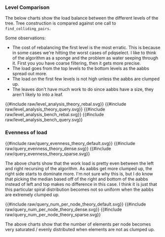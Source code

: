 
### Level Comparison

The below charts show the load balance between the different levels of the tree. 
Tree construction is compared against one call to `find_colliding_pairs`.

Some observations:
* The cost of rebalancing the first level is the most erratic. 
    This is because in some cases we're hitting the worst cases of pdqselect.
	I like to think of the algorithm as a sponge and the problem as water seeping through it.
	First you you have coarse filtering, then it gets more precise.
* The load goes from the top levels to the bottom levels as the aabbs spread out more.
* The load on the first few levels is not high unless the aabbs are clumped up. 
* The leaves don't have much work to do since aabbs have a size, they aren't likely to 
  into a leaf.




<link rel="stylesheet" href="css/poloto.css">

{{#include raw/level_analysis_theory_rebal.svg}}
{{#include raw/level_analysis_theory_query.svg}}
{{#include raw/level_analysis_bench_rebal.svg}}
{{#include raw/level_analysis_bench_query.svg}}



### Evenness of load


{{#include raw/query_evenness_theory_default.svg}}
{{#include raw/query_evenness_theory_dense.svg}}
{{#include raw/query_evenness_theory_sparse.svg}}


The above charts show that the work load is pretty even between the left and right recursing of the algorithm.
As aabbs get more clumped up, the right side starts to dominate more. I'm not sure why this is, but I do know that picking the median based off of the right and bottom of the aabbs instead of left and top makes no difference in this case. I think it is just that this particular spiral distribution becomes not so uniform when the aabbs are extremely clumped up.



{{#include raw/query_num_per_node_theory_default.svg}}
{{#include raw/query_num_per_node_theory_dense.svg}}
{{#include raw/query_num_per_node_theory_sparse.svg}}

The above charts show that the number of elements per node becomes very saturated / evenly distributed when elements are not as clumped up.




